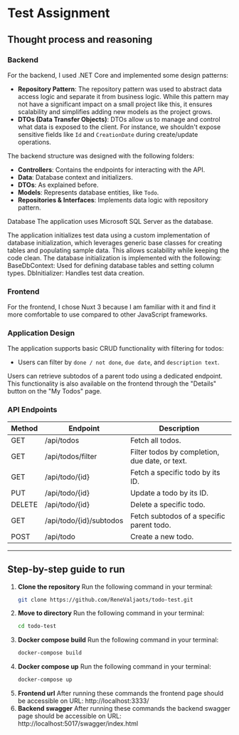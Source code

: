 # Test Assignment

## Thought process and reasoning

### Backend
For the backend, I used .NET Core and implemented some design patterns:
- **Repository Pattern**: The repository pattern was used to abstract data access logic and separate it from business logic. While this pattern may not have a significant impact on a small project like this, it ensures scalability and simplifies adding new models as the project grows.
- **DTOs (Data Transfer Objects)**: DTOs allow us to manage and control what data is exposed to the client. For instance, we shouldn't expose sensitive fields like `Id` and `CreationDate` during create/update operations.

The backend structure was designed with the following folders:
- **Controllers**: Contains the endpoints for interacting with the API.
- **Data**: Database context and initializers.
- **DTOs**: As explained before.
- **Models**: Represents database entities, like `Todo`.
- **Repositories & Interfaces**: Implements data logic with repository pattern.

Database
The application uses Microsoft SQL Server as the database.

The application initializes test data using a custom implementation of database initialization, which leverages generic base classes for creating tables and populating sample data. This allows scalability while keeping the code clean. The database initialization is implemented with the following:
BaseDbContext: Used for defining database tables and setting column types.
DbInitializer: Handles test data creation.

### Frontend
For the frontend, I chose Nuxt 3 because I am familiar with it and find it more comfortable to use compared to other JavaScript frameworks. 

### Application Design
The application supports basic CRUD functionality with filtering for todos:
- Users can filter by `done / not done`, `due date`, and `description text`.

Users can retrieve subtodos of a parent todo using a dedicated endpoint. This functionality is also available on the frontend through the "Details" button on the "My Todos" page.

### API Endpoints

| Method | Endpoint                | Description                                   |
|--------|-------------------------|-----------------------------------------------|
| GET    | /api/todos              | Fetch all todos.                             |
| GET    | /api/todos/filter       | Filter todos by completion, due date, or text.|
| GET    | /api/todo/{id}          | Fetch a specific todo by its ID.             |
| PUT    | /api/todo/{id}          | Update a todo by its ID.                     |
| DELETE | /api/todo/{id}          | Delete a specific todo.                      |
| GET    | /api/todo/{id}/subtodos | Fetch subtodos of a specific parent todo.    |
| POST   | /api/todo               | Create a new todo.                           |

---

## Step-by-step guide to run
1) **Clone the repository**  Run the following command in your terminal:
    ```bash
   git clone https://github.com/ReneValjaots/todo-test.git

2) **Move to directory**  Run the following command in your terminal:
    ```bash
   cd todo-test

3) **Docker compose build**  Run the following command in your terminal:
    ```bash
   docker-compose build

4) **Docker compose up**  Run the following command in your terminal:
    ```bash
   docker-compose up

5) **Frontend url** After running these commands the frontend page should be accessible on URL: http://localhost:3333/
6) **Backend swagger** After running these commands the backend swagger page should be accessible on URL: http://localhost:5017/swagger/index.html
